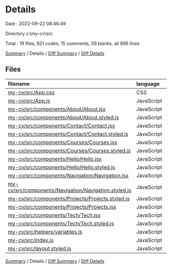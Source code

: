 # Details

Date : 2022-09-22 08:46:49

Directory c:\\my-cv\\src

Total : 19 files,  821 codes, 15 comments, 59 blanks, all 895 lines

[Summary](results.md) / Details / [Diff Summary](diff.md) / [Diff Details](diff-details.md)

## Files
| filename | language | code | comment | blank | total |
| :--- | :--- | ---: | ---: | ---: | ---: |
| [my-cv/src/App.css](/my-cv/src/App.css) | CSS | 24 | 0 | 4 | 28 |
| [my-cv/src/App.js](/my-cv/src/App.js) | JavaScript | 21 | 0 | 2 | 23 |
| [my-cv/src/components/About/About.jsx](/my-cv/src/components/About/About.jsx) | JavaScript | 22 | 1 | 1 | 24 |
| [my-cv/src/components/About/About.styled.js](/my-cv/src/components/About/About.styled.js) | JavaScript | 41 | 2 | 2 | 45 |
| [my-cv/src/components/Contact/Contact.jsx](/my-cv/src/components/Contact/Contact.jsx) | JavaScript | 87 | 0 | 5 | 92 |
| [my-cv/src/components/Contact/Contact.styled.js](/my-cv/src/components/Contact/Contact.styled.js) | JavaScript | 100 | 6 | 4 | 110 |
| [my-cv/src/components/Courses/Courses.jsx](/my-cv/src/components/Courses/Courses.jsx) | JavaScript | 44 | 0 | 2 | 46 |
| [my-cv/src/components/Courses/Courses.styled.js](/my-cv/src/components/Courses/Courses.styled.js) | JavaScript | 29 | 0 | 4 | 33 |
| [my-cv/src/components/Hello/Hello.jsx](/my-cv/src/components/Hello/Hello.jsx) | JavaScript | 16 | 0 | 2 | 18 |
| [my-cv/src/components/Hello/Hello.styled.js](/my-cv/src/components/Hello/Hello.styled.js) | JavaScript | 31 | 0 | 3 | 34 |
| [my-cv/src/components/Navigation/Navigation.jsx](/my-cv/src/components/Navigation/Navigation.jsx) | JavaScript | 62 | 0 | 4 | 66 |
| [my-cv/src/components/Navigation/Navigation.styled.js](/my-cv/src/components/Navigation/Navigation.styled.js) | JavaScript | 118 | 2 | 9 | 129 |
| [my-cv/src/components/Projects/Projects,styled.js](/my-cv/src/components/Projects/Projects,styled.js) | JavaScript | 26 | 0 | 4 | 30 |
| [my-cv/src/components/Projects/Projects.jsx](/my-cv/src/components/Projects/Projects.jsx) | JavaScript | 40 | 0 | 1 | 41 |
| [my-cv/src/components/Tech/Tech.jsx](/my-cv/src/components/Tech/Tech.jsx) | JavaScript | 64 | 1 | 3 | 68 |
| [my-cv/src/components/Tech/Tech.styled.js](/my-cv/src/components/Tech/Tech.styled.js) | JavaScript | 51 | 0 | 3 | 54 |
| [my-cv/src/helpers/variables.js](/my-cv/src/helpers/variables.js) | JavaScript | 34 | 3 | 3 | 40 |
| [my-cv/src/index.js](/my-cv/src/index.js) | JavaScript | 9 | 0 | 2 | 11 |
| [my-cv/src/layout.styled.js](/my-cv/src/layout.styled.js) | JavaScript | 2 | 0 | 1 | 3 |

[Summary](results.md) / Details / [Diff Summary](diff.md) / [Diff Details](diff-details.md)